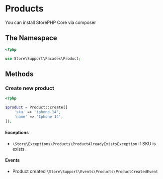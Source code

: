 # Products

You can install StorePHP Core via composer

## The Namespace

```php
<?php

use Store\Support\Facades\Product;
```

## Methods

### Create new product

```php
<?php

$product = Product::create([
    'sku' => 'iphone-14',
    'name' => 'Iphone 14',
]);
```

#### Exceptions

- `\Store\Exceptions\Products\ProductAlreadyExistsException` if SKU is exists.

#### Events

- Product created `\Store\Support\Events\Products\ProductCreatedEvent`

